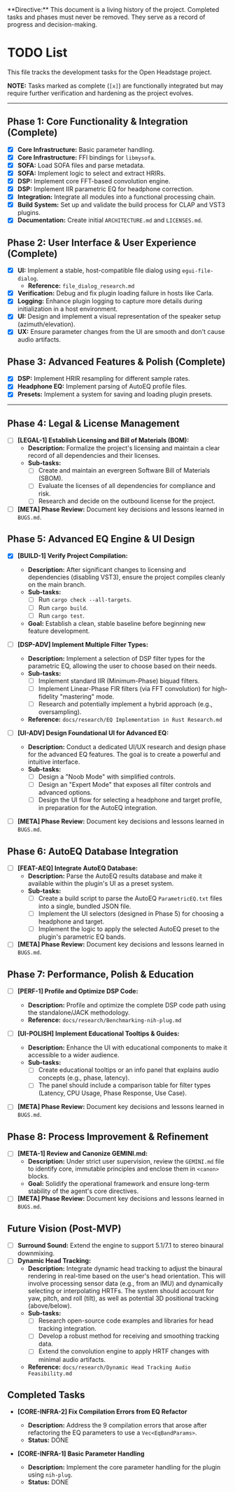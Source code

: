 <canon>
**Directive:** This document is a living history of the project. Completed tasks and phases must never be removed. They serve as a record of progress and decision-making.
</canon>

# TODO List

This file tracks the development tasks for the Open Headstage project.

**NOTE:** Tasks marked as complete (`[x]`) are functionally integrated but may require further verification and hardening as the project evolves.

---
## Phase 1: Core Functionality & Integration (Complete)

- [x] **Core Infrastructure:** Basic parameter handling.
- [x] **Core Infrastructure:** FFI bindings for `libmysofa`.
- [x] **SOFA:** Load SOFA files and parse metadata.
- [x] **SOFA:** Implement logic to select and extract HRIRs.
- [x] **DSP:** Implement core FFT-based convolution engine.
- [x] **DSP:** Implement IIR parametric EQ for headphone correction.
- [x] **Integration:** Integrate all modules into a functional processing chain.
- [x] **Build System:** Set up and validate the build process for CLAP and VST3 plugins.
- [x] **Documentation:** Create initial `ARCHITECTURE.md` and `LICENSES.md`.

## Phase 2: User Interface & User Experience (Complete)

- [x] **UI:** Implement a stable, host-compatible file dialog using `egui-file-dialog`.
  - **Reference:** `file_dialog_research.md`
- [x] **Verification:** Debug and fix plugin loading failure in hosts like Carla.
- [x] **Logging:** Enhance plugin logging to capture more details during initialization in a host environment.
- [x] **UI:** Design and implement a visual representation of the speaker setup (azimuth/elevation).
- [x] **UX:** Ensure parameter changes from the UI are smooth and don't cause audio artifacts.

## Phase 3: Advanced Features & Polish (Complete)

- [x] **DSP:** Implement HRIR resampling for different sample rates.
- [x] **Headphone EQ:** Implement parsing of AutoEQ profile files.
- [x] **Presets:** Implement a system for saving and loading plugin presets.

---
## Phase 4: Legal & License Management

- [ ] **[LEGAL-1] Establish Licensing and Bill of Materials (BOM):**
  - **Description:** Formalize the project's licensing and maintain a clear record of all dependencies and their licenses.
  - **Sub-tasks:**
    - [ ] Create and maintain an evergreen Software Bill of Materials (SBOM).
    - [ ] Evaluate the licenses of all dependencies for compliance and risk.
    - [ ] Research and decide on the outbound license for the project.
- [ ] **[META] Phase Review:** Document key decisions and lessons learned in `BUGS.md`.

## Phase 5: Advanced EQ Engine & UI Design

- [x] **[BUILD-1] Verify Project Compilation:**
  - **Description:** After significant changes to licensing and dependencies (disabling VST3), ensure the project compiles cleanly on the main branch.
  - **Sub-tasks:**
    - [ ] Run `cargo check --all-targets`.
    - [ ] Run `cargo build`.
    - [ ] Run `cargo test`.
  - **Goal:** Establish a clean, stable baseline before beginning new feature development.

- [ ] **[DSP-ADV] Implement Multiple Filter Types:**
  - **Description:** Implement a selection of DSP filter types for the parametric EQ, allowing the user to choose based on their needs.
  - **Sub-tasks:**
    - [ ] Implement standard IIR (Minimum-Phase) biquad filters.
    - [ ] Implement Linear-Phase FIR filters (via FFT convolution) for high-fidelity "mastering" mode.
    - [ ] Research and potentially implement a hybrid approach (e.g., oversampling).
  - **Reference:** `docs/research/EQ Implementation in Rust Research.md`

- [ ] **[UI-ADV] Design Foundational UI for Advanced EQ:**
  - **Description:** Conduct a dedicated UI/UX research and design phase for the advanced EQ features. The goal is to create a powerful and intuitive interface.
  - **Sub-tasks:**
    - [ ] Design a "Noob Mode" with simplified controls.
    - [ ] Design an "Expert Mode" that exposes all filter controls and advanced options.
    - [ ] Design the UI flow for selecting a headphone and target profile, in preparation for the AutoEQ integration.
- [ ] **[META] Phase Review:** Document key decisions and lessons learned in `BUGS.md`.

## Phase 6: AutoEQ Database Integration

- [ ] **[FEAT-AEQ] Integrate AutoEQ Database:**
  - **Description:** Parse the AutoEQ results database and make it available within the plugin's UI as a preset system.
  - **Sub-tasks:**
    - [ ] Create a build script to parse the AutoEQ `ParametricEQ.txt` files into a single, bundled JSON file.
    - [ ] Implement the UI selectors (designed in Phase 5) for choosing a headphone and target.
    - [ ] Implement the logic to apply the selected AutoEQ preset to the plugin's parametric EQ bands.
- [ ] **[META] Phase Review:** Document key decisions and lessons learned in `BUGS.md`.

## Phase 7: Performance, Polish & Education

- [ ] **[PERF-1] Profile and Optimize DSP Code:**
  - **Description:** Profile and optimize the complete DSP code path using the standalone/JACK methodology.
  - **Reference:** `docs/research/Benchmarking-nih-plug.md`

- [ ] **[UI-POLISH] Implement Educational Tooltips & Guides:**
  - **Description:** Enhance the UI with educational components to make it accessible to a wider audience.
  - **Sub-tasks:**
    - [ ] Create educational tooltips or an info panel that explains audio concepts (e.g., phase, latency).
    - [ ] The panel should include a comparison table for filter types (Latency, CPU Usage, Phase Response, Use Case).
- [ ] **[META] Phase Review:** Document key decisions and lessons learned in `BUGS.md`.

## Phase 8: Process Improvement & Refinement

- [ ] **[META-1] Review and Canonize GEMINI.md:**
  - **Description:** Under strict user supervision, review the `GEMINI.md` file to identify core, immutable principles and enclose them in `<canon>` blocks.
  - **Goal:** Solidify the operational framework and ensure long-term stability of the agent's core directives.
- [ ] **[META] Phase Review:** Document key decisions and lessons learned in `BUGS.md`.

## Future Vision (Post-MVP)

- [ ] **Surround Sound:** Extend the engine to support 5.1/7.1 to stereo binaural downmixing.
- [ ] **Dynamic Head Tracking:**
  - **Description:** Integrate dynamic head tracking to adjust the binaural rendering in real-time based on the user's head orientation. This will involve processing sensor data (e.g., from an IMU) and dynamically selecting or interpolating HRTFs. The system should account for yaw, pitch, and roll (tilt), as well as potential 3D positional tracking (above/below).
  - **Sub-tasks:**
    - [ ] Research open-source code examples and libraries for head tracking integration.
    - [ ] Develop a robust method for receiving and smoothing tracking data.
    - [ ] Extend the convolution engine to apply HRTF changes with minimal audio artifacts.
  - **Reference:** `docs/research/Dynamic Head Tracking Audio Feasibility.md`

## Completed Tasks

- **[CORE-INFRA-2] Fix Compilation Errors from EQ Refactor**
  - **Description:** Address the 9 compilation errors that arose after refactoring the EQ parameters to use a `Vec<EqBandParams>`.
  - **Status:** DONE

- **[CORE-INFRA-1] Basic Parameter Handling**
  - **Description:** Implement the core parameter handling for the plugin using `nih-plug`.
  - **Status:** DONE